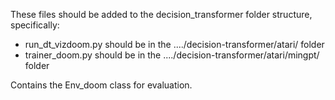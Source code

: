These files should be added to the decision_transformer folder structure, specifically: <br>
* run_dt_vizdoom.py should be in the ..../decision-transformer/atari/ folder 
* trainer_doom.py should be in the ..../decision-transformer/atari/mingpt/ folder

Contains the Env_doom class for evaluation. 

